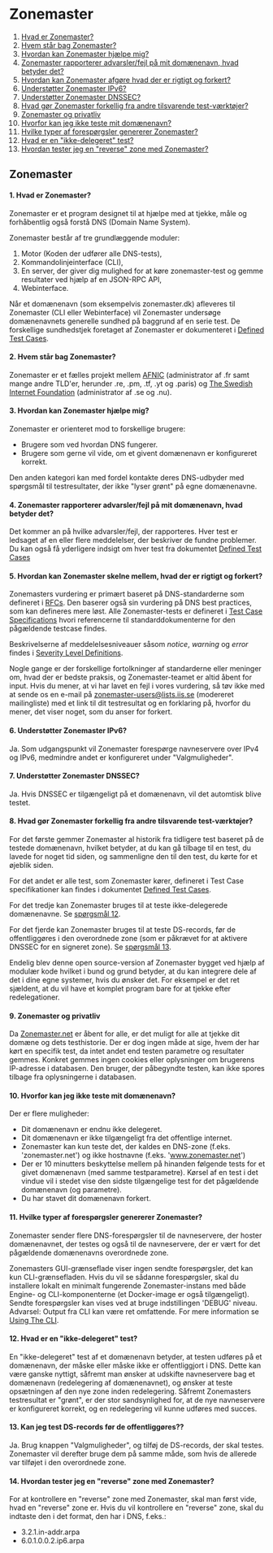 Zonemaster
==========

1. [Hvad er Zonemaster?](#q1)
2. [Hvem står bag Zonemaster?](#q2)
3. [Hvordan kan Zonemaster hjælpe mig?](#q3)
4. [Zonemaster rapporterer advarsler/fejl på mit domænenavn, hvad betyder det?](#q4)
5. [Hvordan kan Zonemaster afgøre hvad der er rigtigt og forkert?](#q5)
6. [Understøtter Zonemaster IPv6?](#q6)
7. [Understøtter Zonemaster DNSSEC?](#q7) 
8. [Hvad gør Zonemaster forkellig fra andre tilsvarende test-værktøjer?](#q8)
9. [Zonemaster og privatliv](#q9)
10. [Hvorfor kan jeg ikke teste mit domænenavn?](#q10)
11. [Hvilke typer af forespørgsler genererer Zonemaster?](#q11)
12. [Hvad er en "ikke-delegeret" test?](#q12)
13. [Hvordan tester jeg en "reverse" zone med Zonemaster?](#q13)

Zonemaster
----------
#### <span id="q1"></span>1. Hvad er Zonemaster?
Zonemaster er et program designet til at hjælpe med at tjekke, måle
og forhåbentlig også forstå DNS (Domain Name System).

Zonemaster består af tre grundlæggende moduler:

  1. Motor (Koden der udfører alle DNS-tests),
  2. Kommandolinjeinterface (CLI),
  3. En server, der giver dig mulighed for at køre zonemaster-test og 
  gemme resultater ved hjælp af en JSON-RPC API,
  4. Webinterface.

Når et domænenavn (som eksempelvis zonemaster.dk) afleveres til Zonemaster (CLI eller
Webinterface) vil Zonemaster undersøge domænenavnets generelle sundhed på baggrund af
en serie test. De forskellige sundhedstjek foretaget af Zonemaster er dokumenteret i
[Defined Test Cases].

#### <span id="q2"></span>2. Hvem står bag Zonemaster?
Zonemaster er et fælles projekt mellem [AFNIC] (administrator af .fr samt mange andre TLD'er,
herunder .re, .pm, .tf, .yt og .paris) og [The Swedish Internet Foundation] (administrator af .se og .nu).

#### <span id="q3"></span>3. Hvordan kan Zonemaster hjælpe mig?
Zonemaster er orienteret mod to forskellige brugere:

  - Brugere som ved hvordan DNS fungerer.
  - Brugere som gerne vil vide, om et givent domænenavn er konfigureret korrekt.

Den anden kategori kan med fordel kontakte deres DNS-udbyder med spørgsmål til
testresultater, der ikke "lyser grønt" på egne domænenavne.

#### <span id="q4"></span>4. Zonemaster rapporterer advarsler/fejl på mit domænenavn, hvad betyder det?
Det kommer an på hvilke advarsler/fejl, der rapporteres.
Hver test er ledsaget af en eller flere meddelelser, der beskriver de fundne problemer.
Du kan også få yderligere indsigt om hver test fra dokumentet [Defined Test Cases] 

#### <span id="q5"></span>5. Hvordan kan Zonemaster skelne mellem, hvad der er rigtigt og forkert?
Zonemasters vurdering er primært baseret på DNS-standarderne som defineret i [RFCs].
Den baserer også sin vurdering på DNS best practices, som kan defineres mere løst.
Alle Zonemaster-tests er defineret i [Test Case Specifications][Defined Test Cases]
hvori referencerne til standarddokumenterne for den pågældende testcase findes.

Beskrivelserne af meddelelsesniveauer såsom *notice*, *warning* og *error*  findes
i [Severity Level Definitions].

Nogle gange er der forskellige fortolkninger af standarderne eller meninger om, hvad der er bedste praksis,
og Zonemaster-teamet er altid åbent for input.
Hvis du mener, at vi har lavet en fejl i vores vurdering, så tøv ikke med at sende os en e-mail
på [zonemaster-users@lists.iis.se] (modereret mailingliste) med et link til dit testresultat
og en forklaring på, hvorfor du mener, det viser noget, som du anser for forkert.

#### <span id="q6"></span>6. Understøtter Zonemaster IPv6?
Ja. Som udgangspunkt vil Zonemaster forespørge navneservere over IPv4 og IPv6, medmindre andet
er konfigureret under "Valgmuligheder".

#### <span id="q7"></span>7. Understøtter Zonemaster DNSSEC?
Ja. Hvis DNSSEC er tilgængeligt på et domænenavn, vil det automtisk blive testet.

#### <span id="q8"></span>8. Hvad gør Zonemaster forkellig fra andre tilsvarende test-værktøjer?
For det første gemmer Zonemaster al historik fra tidligere test baseret på de testede
domænenavn, hvilket betyder, at du kan gå tilbage til en test, du lavede for noget tid siden, og sammenligne den
til den test, du kørte for et øjeblik siden.

For det andet er alle test, som Zonemaster kører, defineret i Test Case specifikationer
kan findes i dokumentet [Defined Test Cases].

For det tredje kan Zonemaster bruges til at teste ikke-delegerede domænenavne.
Se [spørgsmål 12].

For det fjerde kan Zonemaster bruges til at teste DS-records, før de offentliggøres i den overordnede zone
(som er påkrævet for at aktivere DNSSEC for en signeret zone).
Se [spørgsmål 13].

Endelig blev denne open source-version af Zonemaster bygget ved hjælp af modulær kode
hvilket i bund og grund betyder, at du kan integrere dele af det i dine egne systemer, hvis du ønsker det.
For eksempel er det ret sjældent, at du vil have et komplet program bare for at tjekke efter
redelegationer.

#### <span id="q9"></span>9. Zonemaster og privatliv
Da [Zonemaster.net] er åbent for alle, er det muligt for alle at tjekke dit
domæne og dets testhistorie.
Der er dog ingen måde at sige, hvem der har kørt en specifik test, da intet andet end testen
parametre og resultater gemmes.
Konkret gemmes ingen cookies eller oplysninger om brugerens IP-adresse i databasen.
Den bruger, der påbegyndte testen, kan ikke spores tilbage fra oplysningerne i databasen.

#### <span id="q10"></span>10. Hvorfor kan jeg ikke teste mit domænenavn?
Der er flere muligheder:

- Dit domænenavn er endnu ikke delegeret.
- Dit domænenavn er ikke tilgængeligt fra det offentlige internet.
- Zonemaster kan kun teste det, der kaldes en DNS-zone (f.eks. 'zonemaster.net') og ikke hostnavne (f.eks. 'www.zonemaster.net')
- Der er 10 minutters beskyttelse mellem på hinanden følgende tests for et givet domænenavn (med samme testparametre).
  Kørsel af en test i det vindue vil i stedet vise den sidste tilgængelige test for det pågældende domænenavn (og parametre).
- Du har stavet dit domænenavn forkert.

#### <span id="q11"></span>11. Hvilke typer af forespørgsler genererer Zonemaster?
Zonemaster sender flere DNS-forespørgsler til de navneservere, der hoster domænenavnet, der testes og
også til de navneservere, der er vært for det pågældende domænenavns overordnede zone.

Zonemasters GUI-grænseflade viser ingen sendte forespørgsler, det kan kun CLI-grænsefladen.
Hvis du vil se sådanne forespørgsler, skal du installere lokalt
en minimalt fungerende Zonemaster-instans med både Engine- og CLI-komponenterne (et Docker-image er også tilgængeligt).
Sendte forespørgsler kan vises ved at bruge indstillingen 'DEBUG' niveau.
Advarsel: Output fra CLI kan være ret omfattende.
For mere information se [Using The CLI].


#### <span id="q12"></span>12. Hvad er en "ikke-delegeret" test?
En "ikke-delegeret" test af et domænenavn betyder, at testen udføres på et
domænenavn, der måske eller måske ikke er offentliggjort i DNS. Dette kan være
ganske nyttigt, såfremt man ønsker at udskifte navneservere bag et domænenavn
(redelegering af domænenavnet), og ønsker at teste opsætningen af den nye zone
inden redelegering. Såfremt Zonemasters testresultat er "grønt", er der stor
sandsynlighed for, at de nye navneservere er konfigureret korrekt, og en
redelegering vil kunne udføres med succes.

#### <span id="q13"></span>13. Kan jeg test DS-records før de offentliggøres??
Ja.
Brug knappen "Valgmuligheder", og tilføj de DS-records, der skal testes.
Zonemaster vil derefter bruge dem på samme måde, som hvis de allerede var tilføjet i den overordnede zone.

#### <span id="q14"></span>14. Hvordan tester jeg en "reverse" zone med Zonemaster?
For at kontrollere en "reverse" zone med Zonemaster, skal man først vide,
hvad en "reverse" zone er. Hvis du vil kontrollere en "reverse" zone,
skal du indtaste den i det format, den har i DNS, f.eks.:

  - 3.2.1.in-addr.arpa
  - 6.0.1.0.0.2.ip6.arpa
  
[AFNIC]:                                 https://www.afnic.fr/en/
[Defined Test Cases]:                    https://github.com/zonemaster/zonemaster/tree/master/docs/specifications/tests#list-of-defined-test-cases
[spørgsmål 12]:                          #q12
[spørgsmål 13]:                          #q13
[RFCs]:                                  https://www.ietf.org/standards/rfcs/
[Severity Level Definitions]:            https://github.com/zonemaster/zonemaster/blob/master/docs/specifications/tests/SeverityLevelDefinitions.md
[The Swedish Internet Foundation]:       https://internetstiftelsen.se/en/
[Using The CLI]:                         https://github.com/zonemaster/zonemaster-cli/blob/master/USING.md
[Zonemaster.net]:                        https://zonemaster.net/
[zonemaster-users@lists.iis.se]:         mailto:zonemaster-users@lists.iis.se
